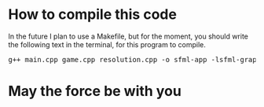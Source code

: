 # How to compile this code

In the future I plan to use a Makefile, but for the moment, you should write the following text in the terminal, for this program to compile.
<pre>g++ main.cpp game.cpp resolution.cpp -o sfml-app -lsfml-graphics -lsfml-window -lsfml-system</pre>

# May the force be with you
